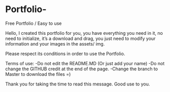 # Portfolio-
Free Portfolio / Easy to use

Hello, I created this portfolio for you, you have everything you need in it, no need to initialize, it’s a download and drag, you just need to modify your information and your images in the assets/ img.


Please respect its conditions in order to use the Portfolio.

Terms of use: 
-Do not edit the README.MD (Or just add your name)
-Do not change the GITHUB credit at the end of the page.
-Change the branch to Master to download the files =)

Thank you for taking the time to read this message.
Good use to you.
